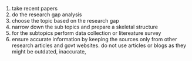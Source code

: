 1. take recent papers
2. do the research gap analysis
3. choose the topic based on the research gap 
4. narrow down the sub topics and prepare a skeletal structure
5. for the subtopics perform data collection or litereature survey
6. ensure accurate information by keeping the sources only from other research articles and govt websites. do not use articles or blogs as they might be outdated, inaccurate, 